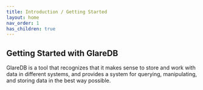 ```yaml
---
title: Introduction / Getting Started
layout: home
nav_order: 1
has_children: true
---
```


## Getting Started with GlareDB

GlareDB is a tool that recognizes that it makes sense to store and work with
data in different systems, and provides a system for querying, manipulating, and
storing data in the best way possible.

